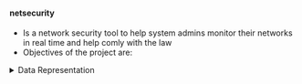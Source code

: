 #### netsecurity
- Is a network security tool to help system admins monitor their networks in real time and help comly with the law
- Objectives of the project are:<br>
  
<details>
  <summary>Data Representation</summary>

  - [x] To capture traffic flowing in network and save it for future or further analysis

  - [ ] To analyze http and https packets

  - [ ] To analyze suspicious ssh logins and failed attempts into the institution

  - [ ] To analyze and report malformed packets sent in the network
      
  - [ ] To give a report after packet analysis in a human readable and simplified format stored in csv files

</details>
